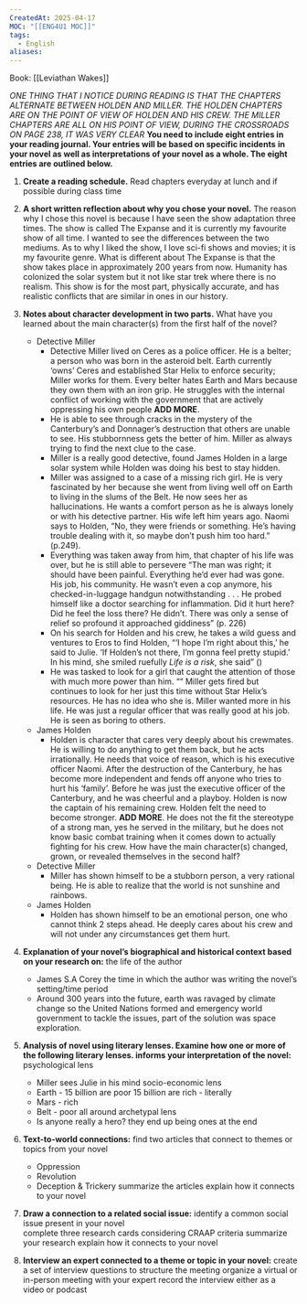 ```yaml
---
CreatedAt: 2025-04-17
MOC: "[[ENG4U1 MOC]]"
tags:
  - English
aliases:
---
```

 Book: [[Leviathan Wakes]]

*ONE THING THAT I NOTICE DURING READING IS THAT THE CHAPTERS ALTERNATE BETWEEN HOLDEN AND MILLER. THE HOLDEN CHAPTERS ARE ON THE POINT OF VIEW OF HOLDEN AND HIS CREW. THE MILLER CHAPTERS ARE ALL ON HIS POINT OF VIEW, DURING THE CROSSROADS ON PAGE 238, IT WAS VERY CLEAR*
**You need to include eight entries in your reading journal. Your entries will be based on specific incidents** 
**in your novel as well as interpretations of your novel as a whole. The eight entries are outlined below.** 
1. **Create a reading schedule.** 
	Read chapters everyday at lunch and if possible during class time
2. **A short written reflection about why you chose your novel.** 
   The reason why I chose this novel is because I have seen the show adaptation three times. The show is called The Expanse and it is currently my favourite show of all time. I wanted to see the differences between the two mediums. As to why I liked the show, I love sci-fi shows and movies; it is my favourite genre. What is different about The Expanse is that the show takes place in approximately 200 years from now. Humanity has colonized the solar system but it not like star trek where there is no realism. This show is for the most part, physically accurate, and has realistic conflicts that are similar in ones in our history. 
3. **Notes about character development in two parts.** 
	What have you learned about the main character(s) from the first half of the novel?
	- Detective Miller
		- Detective Miller lived on Ceres as a police officer. He is a belter; a person who was born in the asteroid belt. Earth currently ‘owns’ Ceres and established Star Helix to enforce security; Miller works for them. Every belter hates Earth and Mars because they own them with an iron grip. He struggles with the internal conflict of working with the government that are actively oppressing his own people **ADD MORE**. 
		- He is able to see through cracks in the mystery of the Canterbury’s and Donnager’s destruction that others are unable to see. His stubbornness gets the better of him. Miller as always trying to find the next clue to the case. 
		- Miller is a really good detective, found James Holden in a large solar system while Holden was doing his best to stay hidden.
		- Miller was assigned to a case of a missing rich girl. He is very fascinated by her because she went from living well off on Earth to living in the slums of the Belt. He now sees her as hallucinations. He wants a comfort person as he is always lonely or with his detective partner. His wife left him years ago. Naomi says to Holden, “No, they were friends or something. He’s having trouble dealing with it, so maybe don’t push him too hard.” (p.249). 
		- Everything was taken away from him, that chapter of his life was over, but he is still able to persevere “The man was right; it should have been painful. Everything he’d ever had was gone. His job, his community. He wasn’t even a cop anymore, his checked-in-luggage handgun notwithstanding . . . He probed himself like a doctor searching for inflammation. Did it hurt here? Did he feel the loss there? He didn’t. There was only a sense of relief so profound it approached giddiness” (p. 226)
		- On his search for Holden and his crew, he takes a wild guess and ventures to Eros to find Holden, “‘I hope I’m right about this,’ he said to Julie. ‘If Holden’s not there, I’m gonna feel pretty stupid.’ In his mind, she smiled ruefully *Life is a risk*, she said” ()
		- He was tasked to look for a girl that caught the attention of those with much more power than him. ““ Miller gets fired but continues to look for her just this time without Star Helix’s resources. He has no idea who she is. Miller wanted more in his life. He was just a regular officer that was really good at his job. He is seen as boring to others.
	- James Holden
		- Holden is character that cares very deeply about his crewmates. He is willing to do anything to get them back, but he acts irrationally. He needs that voice of reason, which is his executive officer Naomi. After the destruction of the Canterbury, he has become more independent and fends off anyone who tries to hurt his ‘family’. Before he was just the executive officer of the Canterbury, and he was cheerful and a playboy. Holden is now the captain of his remaining crew. Holden felt the need to become stronger. **ADD MORE**. He does not the fit the stereotype of a strong man, yes he served in the military, but he does not know basic combat training when it comes down to actually fighting for his crew.
	How have the main character(s) changed, grown, or revealed themselves in the second half? 
	- Detective Miller
		- Miller has shown himself to be a stubborn person, a very rational being. He is able to realize that the world is not sunshine and rainbows. 
	- James Holden
		- Holden has shown himself to be an emotional person, one who cannot think 2 steps ahead. He deeply cares about his crew and will not under any circumstances get them hurt.
4. **Explanation of your novel’s biographical and historical context based on your research on:** 
	the life of the author 
	- James S.A Corey
	the time in which the author was writing 
	the novel’s setting/time period 
	- Around 300 years into the future, earth was ravaged by climate change so the United Nations formed and emergency world government to tackle the issues, part of the solution was space exploration.
5.  **Analysis of novel using literary lenses. Examine how one or more of the following literary lenses. informs your interpretation of the novel:** 
	psychological lens 
	- Miller sees Julie in his mind
	socio-economic lens
	- Earth - 15 billion are poor 15 billion are rich - literally
	- Mars - rich
	- Belt - poor all around
	archetypal lens 
	- Is anyone really a hero? they end up being ones at the end

6. **Text-to-world connections:** 
	find two articles that connect to themes or topics from your novel 
	- Oppression
	- Revolution
	- Deception & Trickery
	summarize the articles 
	explain how it connects to your novel 
7. **Draw a connection to a related social issue:** 
	identify a common social issue present in your novel  
	complete three research cards considering CRAAP criteria 
	summarize your research 
	explain how it connects to your novel 
8. **Interview an expert connected to a theme or topic in your novel:** 
	create a set of interview questions to structure the meeting 
	organize a virtual or in-person meeting with your expert 
	record the interview either as a video or podcast 